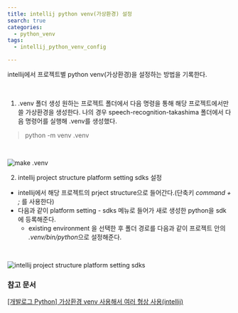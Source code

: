 ```yaml
---
title: intellij python venv(가상환경) 설정
search: true
categories: 
  - python_venv
tags:
  - intellij_python_venv_config

---
```

intellij에서 프로젝트별 python venv(가상환경)을 설정하는 방법을 기록한다.

<br />

1. .venv 폴더 생성
원하는 프로젝트 폴더에서 다음 명령을 통해 해당 프로젝트에서만 쓸 가상환경을 생성한다.
나의 경우 speech-recognition-takashima 폴더에서 다음 명령어를 실행해 .venv를 생성했다.
> python -m venv .venv

<br />

![make .venv]({{site.url}}{{site.baseurl}}/assets/images/intellij-python-venv-config/after-python-venv-command.png)

2. intellij project structure platform setting sdks 설정
- intellij에서 해당 프로젝트의 prject structure으로 들어간다.(단축키 _command + ;_ 를 사용한다) 
- 다음과 같이 platform setting - sdks 메뉴로 들어가 새로 생성한 python을 sdk에 등록해준다.
  - existing environment 을 선택한 후 폴더 경로를 다음과 같이 프로젝트 안의 *.venv/bin/python*으로 설정해준다.


<br />

![intellij project structure platform setting sdks]({{site.url}}{{site.baseurl}}/assets/images/intellij-python-venv-config/intellij-project-structure-python-sdk-config.png)


### 참고 문서
[[개발로그 Python] 가상환경 venv 사용해서 여러 형상 사용(intellij)](https://myjamong.tistory.com/285)